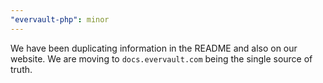 ```yaml
---
"evervault-php": minor
---
```


We have been duplicating information in the README and also on our website. We are moving to `docs.evervault.com` being the single source of truth.
